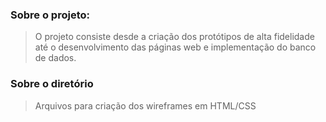 ### Sobre o projeto:
> O projeto consiste desde a criação dos protótipos de alta fidelidade até o desenvolvimento das páginas web e implementação do banco de dados.

### Sobre o diretório
> Arquivos para criação dos wireframes em HTML/CSS
